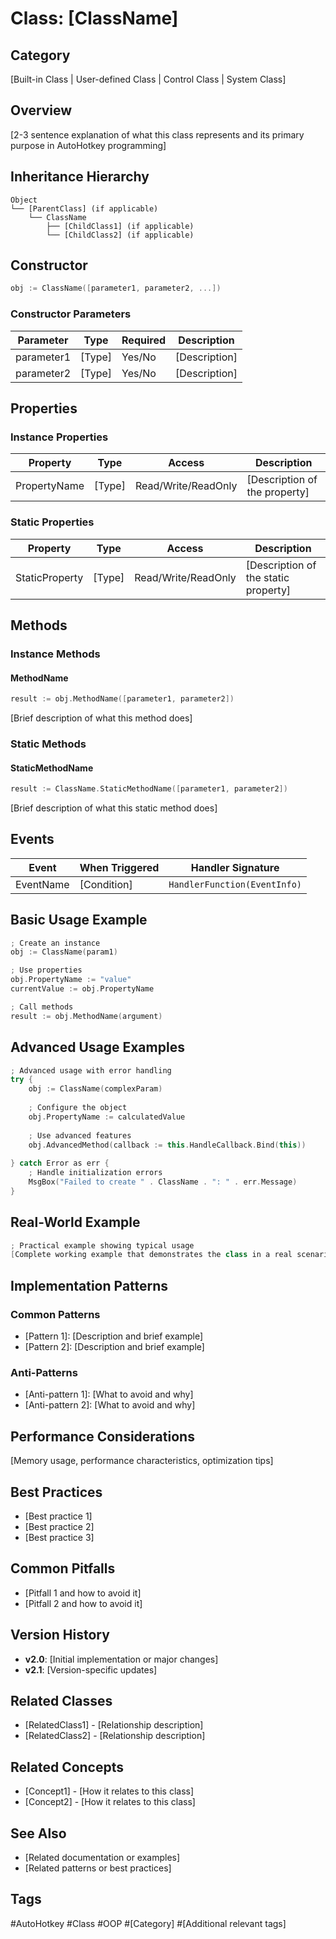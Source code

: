 # Class: [ClassName]

## Category

[Built-in Class | User-defined Class | Control Class | System Class]

## Overview

[2-3 sentence explanation of what this class represents and its primary purpose in AutoHotkey programming]

## Inheritance Hierarchy

```
Object
└── [ParentClass] (if applicable)
    └── ClassName
        ├── [ChildClass1] (if applicable)
        └── [ChildClass2] (if applicable)
```

## Constructor

```cpp
obj := ClassName([parameter1, parameter2, ...])
```

### Constructor Parameters

| Parameter | Type | Required | Description |
|-----------|------|----------|-------------|
| parameter1 | [Type] | Yes/No | [Description] |
| parameter2 | [Type] | Yes/No | [Description] |

## Properties

### Instance Properties

| Property | Type | Access | Description |
|----------|------|--------|-------------|
| PropertyName | [Type] | Read/Write/ReadOnly | [Description of the property] |

### Static Properties

| Property | Type | Access | Description |
|----------|------|--------|-------------|
| StaticProperty | [Type] | Read/Write/ReadOnly | [Description of the static property] |

## Methods

### Instance Methods

#### MethodName
```cpp
result := obj.MethodName([parameter1, parameter2])
```
[Brief description of what this method does]

### Static Methods

#### StaticMethodName
```cpp
result := ClassName.StaticMethodName([parameter1, parameter2])
```
[Brief description of what this static method does]

## Events

| Event | When Triggered | Handler Signature |
|-------|----------------|-------------------|
| EventName | [Condition] | `HandlerFunction(EventInfo)` |

## Basic Usage Example

```cpp
; Create an instance
obj := ClassName(param1)

; Use properties
obj.PropertyName := "value"
currentValue := obj.PropertyName

; Call methods
result := obj.MethodName(argument)
```

## Advanced Usage Examples

```cpp
; Advanced usage with error handling
try {
    obj := ClassName(complexParam)
    
    ; Configure the object
    obj.PropertyName := calculatedValue
    
    ; Use advanced features
    obj.AdvancedMethod(callback := this.HandleCallback.Bind(this))
    
} catch Error as err {
    ; Handle initialization errors
    MsgBox("Failed to create " . ClassName . ": " . err.Message)
}
```

## Real-World Example

```cpp
; Practical example showing typical usage
[Complete working example that demonstrates the class in a real scenario]
```

## Implementation Patterns

### Common Patterns
- [Pattern 1]: [Description and brief example]
- [Pattern 2]: [Description and brief example]

### Anti-Patterns
- [Anti-pattern 1]: [What to avoid and why]
- [Anti-pattern 2]: [What to avoid and why]

## Performance Considerations

[Memory usage, performance characteristics, optimization tips]

## Best Practices

- [Best practice 1]
- [Best practice 2]
- [Best practice 3]

## Common Pitfalls

- [Pitfall 1 and how to avoid it]
- [Pitfall 2 and how to avoid it]

## Version History

- **v2.0**: [Initial implementation or major changes]
- **v2.1**: [Version-specific updates]

## Related Classes

- [RelatedClass1] - [Relationship description]
- [RelatedClass2] - [Relationship description]

## Related Concepts

- [Concept1] - [How it relates to this class]
- [Concept2] - [How it relates to this class]

## See Also

- [Related documentation or examples]
- [Related patterns or best practices]

## Tags

#AutoHotkey #Class #OOP #[Category] #[Additional relevant tags]
